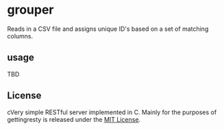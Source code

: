 grouper
=======
Reads in a CSV file and assigns unique ID's based on a set of matching columns.

usage
-----
TBD

License
-------
cVery simple RESTful server implemented in C.  Mainly for the purposes of gettingresty is released under the [MIT License](http://www.opensource.org/licenses/MIT).
